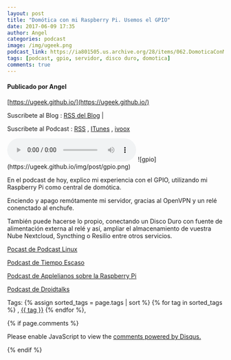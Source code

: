 ```yaml
---
layout: post
title: "Domótica con mi Raspberry Pi. Usemos el GPIO"
date: 2017-06-09 17:35
author: Angel
categories: podcast
image: /img/ugeek.png
podcast_link: https://ia801505.us.archive.org/28/items/062.DomoticaConMiRasperry./062.%20Domotica%20con%20mi%20Rasperry..mp3
tags: [podcast, gpio, servidor, disco duro, domotica]
comments: true
---
```

#### Publicado por Angel

[https://ugeek.github.io/](https://ugeek.github.io/)

Suscribete al Blog :  [RSS del Blog](http://feeds.feedburner.com/uGeekBlog) |

Suscribete al Podcast :  [RSS](http://feeds.feedburner.com/ugeek) , [ITunes](https://itunes.apple.com/us/podcast/ugeek/id1201421866?mt=2) , [ivoox](https://www.ivoox.com/podcast-ugeek_sq_f1383493_1.html)

<audio controls>
  <source src="https://ia801505.us.archive.org/28/items/062.DomoticaConMiRasperry./062.%20Domotica%20con%20mi%20Rasperry..mp3" type="audio/mpeg">
Your browser does not support the audio element.
</audio>
<!-- ---------------------------------------------------Pon aquí el audio-------------------------------------------------------- -->
![gpio](https://ugeek.github.io/img/post/gpio.png)

En el podcast de hoy, explico mi experiencia con el GPIO, utilizando mi Raspberry Pi como central de domótica.

Enciendo y apago remótamente mi servidor, gracias al OpenVPN y un relé conenctado al enchufe.

También puede hacerse lo propio, conectando un Disco Duro con fuente de alimentación externa al relé y así, ampliar el almacenamiento de vuestra Nube Nextcloud, Syncthing o Resilio entre otros servicios.

[Pocast de Podcast Linux](https://avpodcast.net/podcastlinux/ugeek/)

[Podcast de Tiempo Escaso](http://tiempoescaso.es/blog/disperso-s01e43-tiddlywiki-lo-ugeekpodcast/)

[Podcast de Applelianos sobre la Raspberry Pi](http://www.applelianos.com/2017/06/03/23800/)

[Podcast de Droidtalks](https://avpodcast.net/droidtalks/obijuan/)


<!-- -------------------------------------Aquí abajo los comentarios -------------------------------------------  -->
Tags: {% assign sorted_tags = page.tags | sort %} {% for tag in sorted_tags %} , <span class="tag"><a href="/tag#{{ tag }}">{{ tag }}</a></span> {% endfor %},


{% if page.comments %}
<div id="disqus_thread"></div>
<script>

/**
*  RECOMMENDED CONFIGURATION VARIABLES: EDIT AND UNCOMMENT THE SECTION BELOW TO INSERT DYNAMIC VALUES FROM YOUR PLATFORM OR CMS.
*  LEARN WHY DEFINING THESE VARIABLES IS IMPORTANT: https://disqus.com/admin/universalcode/#configuration-variables*/
/*
var disqus_config = function () {
this.page.url = PAGE_URL;  // Replace PAGE_URL with your page's canonical URL variable
this.page.identifier = PAGE_IDENTIFIER; // Replace PAGE_IDENTIFIER with your page's unique identifier variable
};
*/
(function() { // DON'T EDIT BELOW THIS LINE
var d = document, s = d.createElement('script');
s.src = 'https://https-angelbcn-github-io-ugeek.disqus.com/embed.js';
s.setAttribute('data-timestamp', +new Date());
(d.head || d.body).appendChild(s);
})();
</script>
<noscript>Please enable JavaScript to view the <a href="https://disqus.com/?ref_noscript">comments powered by Disqus.</a></noscript>

{% endif %}

<script id="dsq-count-scr" src="//https-angelbcn-github-io-ugeek.disqus.com/count.js" async></script>
